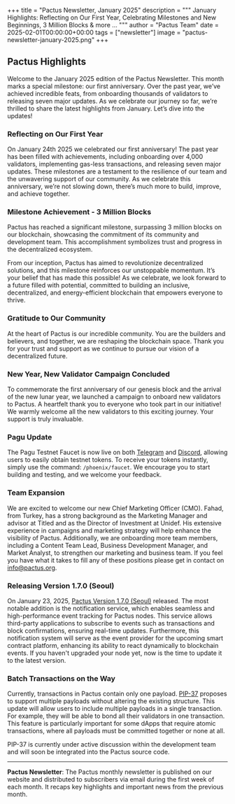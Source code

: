 +++
title = "Pactus Newsletter, January 2025"
description = """
January Highlights: Reflecting on Our First Year, Celebrating Milestones and New Beginnings,
3 Million Blocks & more ...
"""
author = "Pactus Team"
date = 2025-02-01T00:00:00+00:00
tags = ["newsletter"]
image = "pactus-newsletter-january-2025.png"
+++

## Pactus Highlights

Welcome to the January 2025 edition of the Pactus Newsletter.
This month marks a special milestone: our first anniversary.
Over the past year, we’ve achieved incredible feats, from onboarding thousands of validators to
releasing seven major updates.
As we celebrate our journey so far, we’re thrilled to share the latest highlights from January.
Let’s dive into the updates!

### Reflecting on Our First Year

On January 24th 2025 we celebrated our first anniversary!
The past year has been filled with achievements, including onboarding over 4,000 validators,
implementing gas-less transactions, and releasing seven major updates.
These milestones are a testament to the resilience of our team and the unwavering support of our community.
As we celebrate this anniversary, we’re not slowing down, there’s much more to build, improve, and achieve together.

### Milestone Achievement - 3 Million Blocks

Pactus has reached a significant milestone, surpassing 3 million blocks on our blockchain,
showcasing the commitment of its community and development team.
This accomplishment symbolizes trust and progress in the decentralized ecosystem.

From our inception, Pactus has aimed to revolutionize decentralized solutions,
and this milestone reinforces our unstoppable momentum.
It’s your belief that has made this possible! As we celebrate, we look forward to a future filled with potential,
committed to building an inclusive, decentralized, and energy-efficient blockchain that empowers everyone to thrive.

### Gratitude to Our Community

At the heart of Pactus is our incredible community.
You are the builders and believers, and together, we are reshaping the blockchain space.
Thank you for your trust and support as we continue to pursue our vision of a decentralized future.

### New Year, New Validator Campaign Concluded

To commemorate the first anniversary of our genesis block and the arrival of the new lunar year,
we launched a campaign to onboard new validators to Pactus.
A heartfelt thank you to everyone who took part in our initiative!
We warmly welcome all the new validators to this exciting journey.
Your support is truly invaluable.

### Pagu Update

The Pagu Testnet Faucet is now live on both
[Telegram](https://t.me/pactus_pagu_bot) and [Discord](https://discord.gg/H5vZkNnXCu),
allowing users to easily obtain testnet tokens.
To receive your tokens instantly, simply use the command: `/phoenix/faucet`.
We encourage you to start building and testing, and we welcome your feedback.

### Team Expansion

We are excited to welcome our new Chief Marketing Officer (CMO).
Fahad, from Turkey, has a strong background as the Marketing Manager and advisor at Titled and
as the Director of Investment at Unidef.
His extensive experience in campaigns and marketing strategy will help enhance the visibility of Pactus.
Additionally, we are onboarding more team members, including a Content Team Lead, Business Development Manager,
and Market Analyst, to strengthen our marketing and business team.
If you feel you have what it takes to fill any of these positions please get in contact on info@pactus.org.

### Releasing Version 1.7.0 (Seoul)

On January 23, 2025, [Pactus Version 1.7.0 (Seoul)](https://pactus.org/2025/01/23/pactus-1.7.0-seoul-released/)
released. The most notable addition is the notification service, which enables seamless and
high-performance event tracking for Pactus nodes.
This service allows third-party applications to subscribe to events such as transactions and block confirmations,
ensuring real-time updates.
Furthermore, this notification system will serve as the event provider for the upcoming
smart contract platform, enhancing its ability to react dynamically to blockchain events.
If you haven't upgraded your node yet, now is the time to update it to the latest version.

### Batch Transactions on the Way

Currently, transactions in Pactus contain only one payload.
[PIP-37](https://pips.pactus.org/PIPs/pip-37) proposes to
support multiple payloads without altering the existing structure.
This update will allow users to include multiple payloads in a single transaction.
For example, they will be able to bond all their validators in one transaction.
This feature is particularly important for some dApps that require atomic transactions,
where all payloads must be committed together or none at all.

PIP-37 is currently under active discussion within the development team and
will soon be integrated into the Pactus source code.

---

**Pactus Newsletter**: The Pactus monthly newsletter is published on our website and
distributed to subscribers via email during the first week of each month.
It recaps key highlights and important news from the previous month.
